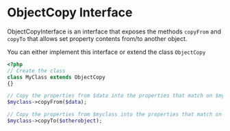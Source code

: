 # ObjectCopy Interface 

ObjectCopyInterface is an interface that exposes the methods `copyFrom` and `copyTo` that allows set property contents from/to another object.

You can either implement this interface or extend the class `ObjectCopy`

```php
<?php
// Create the class
class MyClass extends ObjectCopy
{}

// Copy the properties from $data into the properties that match on $myclass
$myclass->copyFrom($data);

// Copy the properties from $myclass into the properties that match on $otherObject
$myclass->copyTo($otherobject);
```
